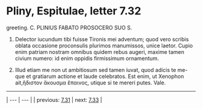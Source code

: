 # Pliny, Espitulae, letter 7.32

greeting. C. PLINIUS FABATO PROSOCERO SUO S.



1. Delector iucundum tibi fuisse Tironis mei adventum; quod vero scribis oblata occasione proconsulis plurimos manumissos, unice laetor. Cupio enim patriam nostram omnibus quidem rebus augeri, maxime tamen civium numero: id enim oppidis firmissimum ornamentum.



2. Illud etiam me non ut ambitiosum sed tamen iuvat, quod adicis te me-que et gratiarum actione et laude celebratos. Est enim, ut Xenophon ait,ἥδιστον ἄκουσμα ἔπαινος, utique si te mereri putes. Vale.



---

| --- | --- |
| previous: [7.31](../7.31/) | next: [7.33](../7.33/) |